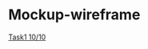 # Mockup-wireframe
[Task1 10/10](https://miro.com/welcomeonboard/NzVzUjgwWUlRc0pMeEtva2pkeWFJbkVpNkthZU5TSkpwREJPbHhENHR0TUZzM0F5dXhDc3lSc2RsZWhjZHptdnwzNDU4NzY0NTM1NTE3MTQ4NDA1fDI=?share_link_id=39356113450)

